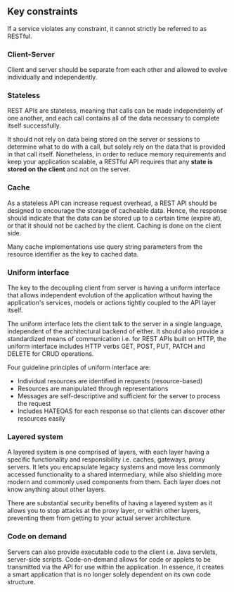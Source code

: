 ## Key constraints

If a service violates any constraint, it cannot strictly be referred to as RESTful.

### Client-Server

Client and server should be separate from each other and allowed to evolve individually and independently.

### Stateless

REST APIs are stateless, meaning that calls can be made independently of one another, and each call contains all of the data necessary to complete itself successfully.

It should not rely on data being stored on the server or sessions to determine what to do with a call, but solely rely on the data that is provided in that call itself. Nonetheless, in order to reduce memory requirements and keep your application scalable, a RESTful API requires that any **state is stored on the client** and not on the server.

### Cache

As a stateless API can increase request overhead, a REST API should be designed to encourage the storage of cacheable data. Hence, the response should indicate that the data can be stored up to a certain time (expire at), or that it should not be cached by the client. Caching is done on the client side.

Many cache implementations use query string parameters from the resource identifier as the key to cached data.

### Uniform interface

The key to the decoupling client from server is having a uniform interface that allows independent evolution of the application without having the application's services, models or actions tightly coupled to the API layer itself.

The uniform interface lets the client talk to the server in a single language, independent of the architectural backend of either. It should also provide a standardized means of communication i.e. for REST APIs built on HTTP, the uniform interface includes HTTP verbs GET, POST, PUT, PATCH and DELETE for CRUD operations.

Four guideline principles of uniform interface are:

- Individual resources are identified in requests (resource-based)
- Resources are manipulated through representations
- Messages are self-descriptive and sufficient for the server to process the request
- Includes HATEOAS for each response so that clients can discover other resources easily

### Layered system

A layered system is one comprised of layers, with each layer having a specific functionality and responsibility i.e. caches, gateways, proxy servers. It lets you encapsulate legacy systems and move less commonly accessed functionality to a shared intermediary, while also shielding more modern and commonly used components from them. Each layer does not know anything about other layers.

There are substantial security benefits of having a layered system as it allows you to stop attacks at the proxy layer, or within other layers, preventing them from getting to your actual server architecture.

### Code on demand

Servers can also provide executable code to the client i.e. Java servlets, server-side scripts. Code-on-demand allows for code or applets to be transmitted via the API for use within the application. In essence, it creates a smart application that is no longer solely dependent on its own code structure.
